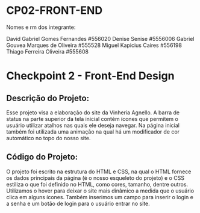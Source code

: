 # CP02-FRONT-END

Nomes e rm dos integrante:

David Gabriel Gomes Fernandes #556020
Denise Senise #5556006 
Gabriel Gouvea Marques de Oliveira #555528 
Miguel Kapicius Caires #556198 
Thiago Ferreira Oliveira #555608

# Checkpoint 2 - Front-End Design

## Descrição do Projeto:
Esse projeto visa a elaboração do site da Vinheria Agnello.
A barra de status na parte superior da tela inicial contém ícones que permitem o usuário utilizar atalhos nas quais ele deseja navegar.
Na página inicial também foi utilizada uma animação na qual há um modificador de cor automático no topo do nosso site.


## Código do Projeto:

O projeto foi escrito na estrutura do HTML e CSS, na qual o HTML fornece os dados principais da página (é o nosso esqueleto do projeto) e o CSS estiliza o que foi definido no HTML, como cores, tamanho, dentre outros.
Utilizamos o hover para deixar o site mais dinâmico a medida que o usuário clica em alguns ícones.
Também inserimos um campo para inserir o login e a senha e um botão de login para o usuário entrar no site.
